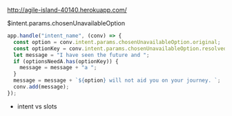 http://agile-island-40140.herokuapp.com/

$intent.params.chosenUnavailableOption

```js
app.handle("intent_name", (conv) => {
  const option = conv.intent.params.chosenUnavailableOption.original;
  const optionKey = conv.intent.params.chosenUnavailableOption.resolved;
  let message = "I have seen the future and ";
  if (optionsNeedA.has(optionKey)) {
    message = message + "a ";
  }
  message = message + `${option} will not aid you on your journey. `;
  conv.add(message);
});
```

- intent vs slots
